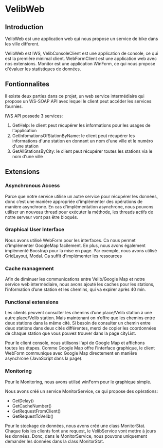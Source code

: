 # **VelibWeb**

## **Introduction**

VelibWeb est une application web qui nous propose un service de bike dans les ville different.

VelibWeb est IWS, VelibConsoleClient est une application de console, ce qui est la première minimal client.  WebFormClient est une application web avec nos extensions. Monitor est une application WinForm, ce qui nous propose d'évaluer les statistiques de données.

## **Fontionnalites**

Il existe deux parties dans ce projet, un web service intermédiaire qui propose un WS-SOAP API avec lequel le client peut accéder les services fournies.

IWS API possede 3 services:

1. GetHelp: le client peut récupérer les informations pour les usages de l'application
2. GetInfomationsOfStationByName: le client peut récupérer les informations   d'une station en donnant un nom d'une ville et le numéro d'une station
3. GetAllStationsByCity:  le client peut récupérer toutes les stations via le nom d'une ville

## **Extensions**

### **Asynchronous Access**

Parce que notre service utilise un autre service pour récupérer les données, donc c’est une manière appropriée d'implémenter des opérations de manière asynchrone. En cas d'implémentation asynchrone, nous pouvons utiliser un nouveau thread pour exécuter  la méthode, les threads actifs de notre serveur vont pas être bloqués.

### **Graphical User Interface**

Nous avons utilisé WebForm pour les interfaces. Ca nous permet d'implémenter GoogleMap facilement. En plus, nous avons également implémenté Boostrap pour la mise en page. Par exemple, nous avons utilisé GridLayout, Modal. Ca suffit d'implémenter les ressources

### **Cache management**

Afin de diminuer les communications entre Velib/Google Map et notre service web intermédiaire, nous avons ajouté les caches pour les stations, l’information d’une station et les chemins, qui va expirer après 40 min.

### **Functional extensions**

Les clients peuvent consulter les chemins d’une place/Velib station à une autre place/Velib station. Mais maintenant on n’offre que les chemins entre deux stations dans la même cité. Si besoin de consulter un chemin entre deux stations dans deux cités différentes, merci de copier les coordonnées de chaque station que vous pouvez trouver dans la page cityList.

Pour le client console, nous utilisons l'api de Google Map et affichons toutes les étapes. Comme Google Map offre l'interface graphique, le client WebForm communique avec Google Map directement en manière asynchrone (JavaScript dans la page).

### **Monitoring**

Pour le Monitoring, nous avons utilisé winForm pour le graphique simple.

Nous avons créé un service MonitorService, ce qui propose des opérations:

- GetDelay()
- GetCacheNumber()
- GetRequestFromClient()
- GetRequestToVelib()

Pour le stockage de données, nous avons créé une class MonitorStat. Chaque fois les clients font une request, le VelibService vont mettre à jours les données. Donc, dans le MonitorService, nous pouvons uniquement demander les données dans la class MonitorStat.

